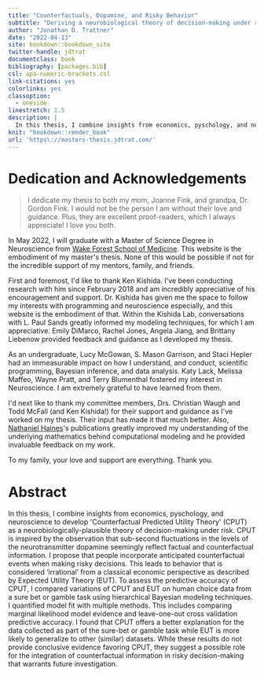 ```yaml
--- 
title: "Counterfactuals, Dopamine, and Risky Behavior"
subtitle: "Deriving a neurobiological theory of decision-making under risk"
author: "Jonathan D. Trattner"
date: "2022-04-13"
site: bookdown::bookdown_site
twitter-handle: jdtrat
documentclass: book
bibliography: [packages.bib]
csl: apa-numeric-brackets.csl
link-citations: yes
colorlinks: yes
classoption:
  - oneside
linestretch: 1.5
description: |
  In this thesis, I combine insights from economics, pyschology, and neuroscience to develop 'Counterfactual Predicted Utility Theory' (CPUT) as a neurobiologically-plausible theory of decision-making under risk. CPUT is inspired by the observation that sub-second fluctuations in the levels of the neurotransmitter dopamine seemingly reflect factual and counterfactual information. I propose that people incorporate anticipated counterfactual events when making risky decisions. This leads to behavior that is considered ‘irrational’ from a classical economic perspective as described by Expected Utility Theory (EUT). To assess the predictive accuracy of CPUT, I compared variations of CPUT and EUT on human choice data from a sure bet or gamble task using hierarchical Bayesian modeling techniques. I quantified model fit with multiple methods. This includes comparing marginal likelihood model evidence and leave-one-out cross validation predictive accuracy. I found that CPUT offers a better explanation for the data collected as part of the sure-bet or gamble task while EUT is more likely to generalize to other (similar) datasets. While these results do not provide conclusive evidence favoring CPUT, they suggest a possible role for the integration of counterfactual information in risky decision-making that warrants future investigation.
knit: "bookdown::render_book"
url: 'https\://masters-thesis.jdtrat.com/'
---
```






# Dedication and Acknowledgements

> I dedicate my thesis to both my mom, Joanne Fink, and grandpa, Dr. Gordon Fink. I would not be the person I am without their love and guidance. Plus, they are excellent proof-readers, which I always appreciate! I love you both.

In May 2022, I will graduate with a Master of Science Degree in Neuroscience from [Wake Forest School of Medicine](https://wakehealth.edu). This website is the embodiment of my master's thesis. None of this would be possible if not for the incredible support of my mentors, family, and friends. 

First and foremost, I'd like to thank Ken Kishida. I've been conducting research with him since February 2018 and am incredibly appreciative of his encouragement and support. Dr. Kishida has given me the space to follow my interests with programming and neuroscience especially, and this website is the embodiment of that. Within the Kishida Lab, conversations with L. Paul Sands greatly informed my modeling techniques, for which I am appreciative. Emily DiMarco, Rachel Jones, Angela Jiang, and Brittany Liebenow provided feedback and guidance as I developed my thesis. 

As an undergraduate, Lucy McGowan, S. Mason Garrison, and Staci Hepler had an immeasurable impact on how I understand, and conduct, scientific programming, Bayesian inference, and data analysis. Katy Lack, Melissa Maffeo, Wayne Pratt, and Terry Blumenthal fostered my interest in Neuroscience. I am extremely grateful to have learned from them.

I'd next like to thank my committee members, Drs. Christian Waugh and Todd McFall (and Ken Kishida!) for their support and guidance as I've worked on my thesis. Their input has made it that much better. Also, [Nathaniel Haines](http://haines-lab.com)'s publications greatly improved my understanding of the underlying mathematics behind computational modeling and he provided invaluable feedback on my work. 

To my family, your love and support are everything. Thank you. 



# Abstract

In this thesis, I combine insights from economics, pyschology, and neuroscience to develop 'Counterfactual Predicted Utility Theory' (CPUT) as a neurobiologically-plausible theory of decision-making under risk. CPUT is inspired by the observation that sub-second fluctuations in the levels of the neurotransmitter dopamine seemingly reflect factual and counterfactual information. I propose that people incorporate anticipated counterfactual events when making risky decisions. This leads to behavior that is considered ‘irrational’ from a classical economic perspective as described by Expected Utility Theory (EUT). To assess the predictive accuracy of CPUT, I compared variations of CPUT and EUT on human choice data from a sure bet or gamble task using hierarchical Bayesian modeling techniques. I quantified model fit with multiple methods. This includes comparing marginal likelihood model evidence and leave-one-out cross validation predictive accuracy. I found that CPUT offers a better explanation for the data collected as part of the sure-bet or gamble task while EUT is more likely to generalize to other (similar) datasets. While these results do not provide conclusive evidence favoring CPUT, they suggest a possible role for the integration of counterfactual information in risky decision-making that warrants future investigation.

